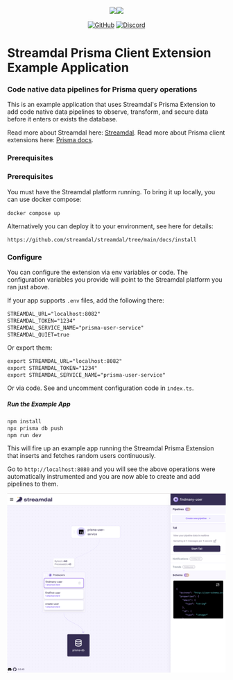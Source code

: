 <div align="center">

<img src="./assets/streamdal-logo-dark.png#gh-dark-mode-only"><img src="./assets/streamdal-logo-light.png#gh-light-mode-only">

[![GitHub](https://img.shields.io/github/license/streamdal/prisma-extension-streamdal)](https://github.com/streamdal/prisma-extension-streamdal)
[![Discord](https://img.shields.io/badge/Community-Discord-4c57e8.svg)](https://discord.gg/streamdal)

</div>  

# Streamdal Prisma Client Extension Example Application

### Code native data pipelines for Prisma query operations

This is an example application that uses Streamdal's Prisma Extension to add 
code native data pipelines to observe, transform, and secure data before it 
enters or exists the database. 

Read more about Streamdal here: [Streamdal](https://www.streamdal.com).
Read more about Prisma client extensions here: [Prisma docs](https://www.prisma.io/docs/concepts/components/prisma-client/client-extensions).

### Prerequisites

### Prerequisites

You must have the Streamdal platform running. To bring it up locally, you can use docker compose:

`docker compose up`

Alternatively you can deploy it to your environment, see here for details:
```
https://github.com/streamdal/streamdal/tree/main/docs/install
```
### Configure

You can configure the extension via env variables or code. The configuration
variables you provide will point to the Streamdal platform you ran just above.

If your app supports `.env` files, add the following there:

```
STREAMDAL_URL="localhost:8082"
STREAMDAL_TOKEN="1234"
STREAMDAL_SERVICE_NAME="prisma-user-service"
STREAMDAL_QUIET=true
```

Or export them:

```
export STREAMDAL_URL="localhost:8082"
export STREAMDAL_TOKEN="1234"
export STREAMDAL_SERVICE_NAME="prisma-user-service"
```

Or via code. See and uncomment configuration code in `index.ts`.

##### Run the Example App

```shell
npm install
npx prisma db push
npm run dev
```

This will fire up an example app running the Streamdal Prisma Extension that inserts and fetches
random users continuously. 

Go to `http://localhost:8080` and you will see the above operations were automatically 
instrumented and you are now able to create and add pipelines to them.

![Console](./console-screenshot.png)




